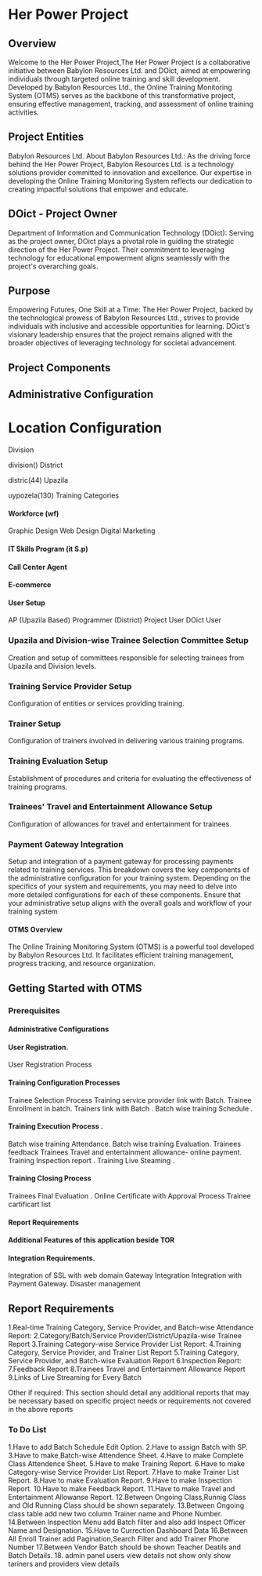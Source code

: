 # Her Power Project

## Overview

Welcome to the Her Power Project,The Her Power Project is a collaborative initiative between Babylon Resources Ltd. and DOict, aimed at empowering individuals through targeted online training and skill development. Developed by Babylon Resources Ltd., the Online Training Monitoring System (OTMS) serves as the backbone of this transformative project, ensuring effective management, tracking, and assessment of online training activities.

## Project Entities
Babylon Resources Ltd.
About Babylon Resources Ltd.: As the driving force behind the Her Power Project, Babylon Resources Ltd. is a technology solutions provider committed to innovation and excellence. Our expertise in developing the Online Training Monitoring System reflects our dedication to creating impactful solutions that empower and educate.

## DOict - Project Owner
Department of Information and Communication Technology (DOict): Serving as the project owner, DOict plays a pivotal role in guiding the strategic direction of the Her Power Project. Their commitment to leveraging technology for educational empowerment aligns seamlessly with the project's overarching goals.

## Purpose
Empowering Futures, One Skill at a Time: The Her Power Project, backed by the technological prowess of Babylon Resources Ltd., strives to provide individuals with inclusive and accessible opportunities for learning. DOict's visionary leadership ensures that the project remains aligned with the broader objectives of leveraging technology for societal advancement.
## Project Components
## Administrative Configuration
# Location Configuration
Division

division()
District

distric(44)
Upazila

uypozela(130)
Training Categories
#### Workforce (wf)

Graphic Design
Web Design
Digital Marketing
#### IT Skills Program (it S.p)
#### Call Center Agent
#### E-commerce

#### User Setup
AP (Upazila Based)
Programmer (District)
Project User
DOict User
### Upazila and Division-wise Trainee Selection Committee Setup
Creation and setup of committees responsible for selecting trainees from Upazila and Division levels.
### Training Service Provider Setup
Configuration of entities or services providing training.
### Trainer Setup
Configuration of trainers involved in delivering various training programs.
### Training Evaluation Setup
Establishment of procedures and criteria for evaluating the effectiveness of training programs.
### Trainees' Travel and Entertainment Allowance Setup
Configuration of allowances for travel and entertainment for trainees.
### Payment Gateway Integration
Setup and integration of a payment gateway for processing payments related to training services.
This breakdown covers the key components of the administrative configuration for your training system. Depending on the specifics of your system and requirements, you may need to delve into more detailed configurations for each of these components. Ensure that your administrative setup aligns with the overall goals and workflow of your training system
#### OTMS Overview

The Online Training Monitoring System (OTMS) is a powerful tool developed by Babylon Resources Ltd. It facilitates efficient training management, progress tracking, and resource organization.

## Getting Started with OTMS

### Prerequisites
#### Administrative Configurations
####  User Registration.
 User Registration Process
#### Training Configuration Processes
 Trainee Selection Process
 Training service provider link with Batch.
 Trainee Enrollment in batch.
 Trainers link with Batch .
 Batch wise training Schedule .
#### Training Execution Process .
 Batch wise training Attendance.
 Batch wise training Evaluation.
 Trainees feedback 
 Trainees Travel and entertainment allowance- online payment.
 Training Inspection report .
 Training Live Steaming .
#### Training Closing Process
 Trainees Final Evaluation .
 Online Certificate with Approval Process 
 Trainee cartificart list 
#### Report Requirements
#### Additional Features of this application beside TOR
#### Integration Requirements.
 Integration of SSL with web domain
 Gateway Integration 
 Integration with Payment Gateway.
 Disaster management

 ## Report Requirements
 1.Real-time Training Category, Service Provider, and Batch-wise Attendance Report:
 2.Category/Batch/Service Provider/District/Upazila-wise Trainee Report
 3.Training Category-wise Service Provider List Report: 
 4.Training Category, Service Provider, and Trainer List Report
 5.Training Category, Service Provider, and Batch-wise Evaluation Report
 6.Inspection Report:
 7.Feedback Report
 8.Trainees Travel and Entertainment Allowance Report
 9.Links of Live Streaming for Every Batch

Other if required: This section should detail any additional reports that may be 
necessary based on specific project needs or requirements not covered in the above 
reports

### To Do List
1.Have to add Batch Schedule  Edit Option.
2.Have to assign Batch with SP.
3.Have to make Batch-wise Attendence Sheet.
4.Have to make Complete Class Attendence Sheet.
5.Have to make Training Report.
6.Have to make Category-wise Service Provider List Report.
7.Have to make Trainer List Report.
8.Have to make Evaluation Report.
9.Have to make Inspection Report.
10.Have to make Feedback Report.
11.Have to make Travel and Entertainment Allowanse Report.
12.Between Ongoing Class,Runnig Class and Old Running Class should be shown separately.
13.Between Ongoing class table add new two column Trainer name and Phone Number.
14.Between Inspection Menu add Batch filter and also add Inspect Officer Name and Designation.
15.Have to Currection Dashboard Data
16.Between All Enroll Trainer add Pagination,Search Filter and add Trainer Phone Number
17.Between Vendor Batch should be shown Teacher Deatils and Batch Details.
18. admin panel users view details not show only show tariners and providers view details

